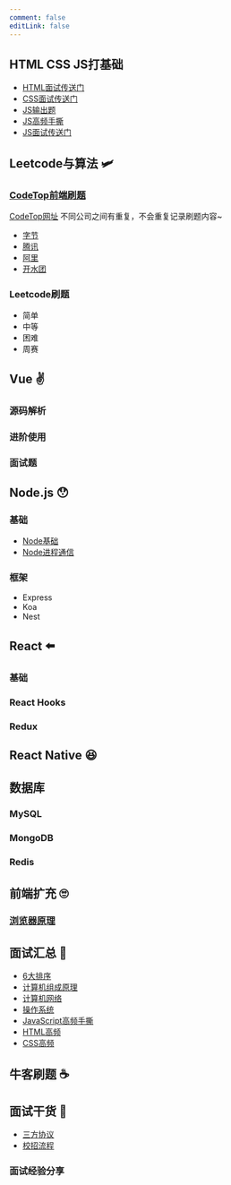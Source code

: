 ```yaml
---
comment: false
editLink: false
---
```


## HTML CSS JS打基础

- [HTML面试传送门](/HTML/HTML.html)
- [CSS面试传送门](/CSS/interview/CSS.html)
- [JS输出题](/JavaScript/interview/output.html)
- [JS高频手撕](/JavaScript/interview/writing.html)
- [JS面试传送门](/JavaScript/interview/)

## Leetcode与算法 :small_airplane:

### [CodeTop前端刷题](/codeTop/ks.html)

[CodeTop网址](https://codetop.cc/home) 不同公司之间有重复，不会重复记录刷题内容~

- [字节](/leetcode/codeTop/byteDance.html)
- [腾讯](/leetcode/codeTop/Tencent.html)
- [阿里](/leetcode/codeTop/Tencent.html)
- [开水团](/leetcode/codeTop/meituan.html)

### Leetcode刷题

- 简单
- 中等
- 困难
- 周赛

## Vue :v:

### 源码解析

### 进阶使用

### 面试题

## Node.js :hushed:

### 基础

- [Node基础](/Node/01.html)
- [Node进程通信](/Node/Node.html)

### 框架

- Express
- Koa
- Nest

## React :arrow_left:

### 基础



### React Hooks



### Redux



## React Native :satisfied:



## 数据库



### MySQL



### MongoDB



### Redis



## 前端扩充 :roll_eyes:

### [浏览器原理](/browser-working/L1.html)

## 面试汇总 :baby_bottle:

- [6大排序](/interview/6sort.html)
- [计算机组成原理](/interview/CO.html)
- [计算机网络](/interview/JavaScript.html)
- [操作系统](/interview/OS.html)
- [JavaScript高频手撕](/interview/JavaScript.html)
- [HTML高频](/interview/HTML.html)
- [CSS高频](/interview/CSS.html)

## 牛客刷题 :coffee:



## 面试干货 :school:
- [三方协议]()
- [校招流程]()
### 面试经验分享
